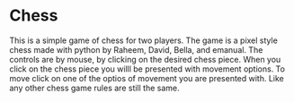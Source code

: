 # Chess
This is a simple game of chess for two players.
The game is a pixel style chess made with python
by Raheem, David, Bella, and emanual.
The controls are by mouse, by clicking on the
desired chess piece. When you click on the chess
piece you willl be presented with movement options.
To move click on one of the optios of movement you 
are presented with.
Like any other chess game rules are still the same. 
